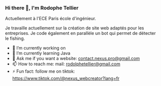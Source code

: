 ### Hi there 👋, I'm Rodophe Tellier

Actuellement à l'ECE Paris école d'ingénieur.

Je travaille actuellement sur la création de site web adaptés pour les entreprises.
Je code également en parallèle un bot qui permet de détecter le fishing.

- 🔭 I’m currently working on 
- 🌱 I’m currently learning Java
- 💬 Ask me if you want a website: contact.nexus.pro@gmail.com
- 📫 How to reach me: mail: rodolphetellier@gmail.com
- ⚡ Fun fact: follow me on tiktok: https://www.tiktok.com/@nexus_webcreator?lang=fr 

<!--
**Rh0dde/Rh0dde** is a ✨ _special_ ✨ repository because its `README.md` (this file) appears on your GitHub profile.

Here are some ideas to get you started:

- 🔭 I’m currently working on ...
- 🌱 I’m currently learning ...
- 👯 I’m looking to collaborate on ...
- 🤔 I’m looking for help with ...
- 💬 Ask me about ...
- 📫 How to reach me: ...
- 😄 Pronouns: ...
- ⚡ Fun fact: ...
-->
